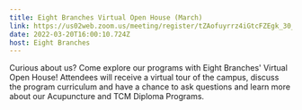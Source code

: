```yaml
---
title: Eight Branches Virtual Open House (March)
link: https://us02web.zoom.us/meeting/register/tZAofuyrrz4iGtcFZEgk_30_EULRYi1Cq2md
date: 2022-03-20T16:00:10.724Z
host: Eight Branches
---
```

Curious about us? Come explore our programs with Eight Branches' Virtual Open House! Attendees will receive a virtual tour of the campus, discuss the program curriculum and have a chance to ask questions and learn more about our Acupuncture and TCM Diploma Programs.